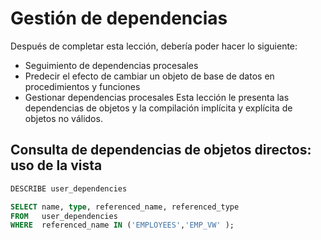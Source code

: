 # Gestión de dependencias
Después de completar esta lección, debería poder hacer lo siguiente:
- Seguimiento de dependencias procesales
- Predecir el efecto de cambiar un objeto de base de datos en procedimientos y funciones
- Gestionar dependencias procesales
Esta lección le presenta las dependencias de objetos y la compilación implícita y explícita de objetos no válidos.

## Consulta de dependencias de objetos directos: uso de la vista 

```sql
DESCRIBE user_dependencies
```
```sql
SELECT name, type, referenced_name, referenced_type
FROM   user_dependencies
WHERE  referenced_name IN ('EMPLOYEES','EMP_VW' ); 
```
